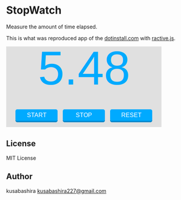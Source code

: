 StopWatch
=========

Measure the amount of time elapsed.

This is what was reproduced app
of the [dotinstall.com](http://dotinstall.com/lessons/stop_watch_js_v3)
with [ractive.js](http://www.ractivejs.org/).

![screenshot](screenshot.png)

License
-------

MIT License

Author
------

kusabashira <kusabashira227@gmail.com>

